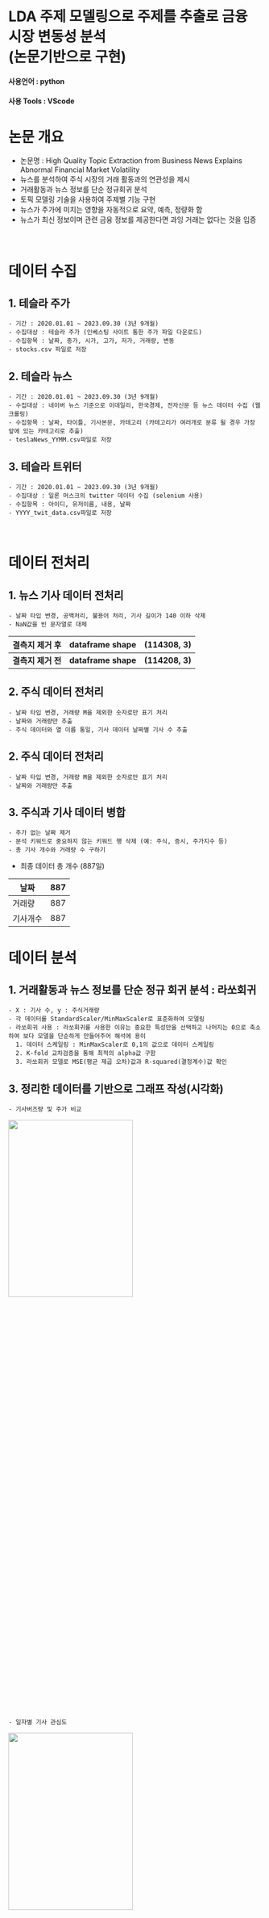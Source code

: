 # LDA 주제 모델링으로 주제를 추출로 금융 시장 변동성 분석 <br/> (논문기반으로 구현) 

#### 사용언어 : python
#### 사용 Tools : VScode

# 논문 개요 
  - 논문명 : High Quality Topic Extraction from Business News Explains Abnormal Financial Market Volatility
  - 뉴스를 분석하여 주식 시장의 거래 활동과의 연관성을 제시
  - 거래활동과 뉴스 정보를 단순 정규회귀 분석
  - 토픽 모델링 기술을 사용하여 주제별 기능 구현
  - 뉴스가 주가에 미치는 영향을 자동적으로 요약, 예측, 정량화 함
  - 뉴스가 최신 정보이며 관련 금융 정보를 제공한다면 과잉 거래는 없다는 것을 입증
<br>

# 데이터 수집 

## 1. 테슬라 주가
    - 기간 : 2020.01.01 ~ 2023.09.30 (3년 9개월)
    - 수집대상 : 테슬라 주가 (인베스팅 사이트 통한 주가 파일 다운로드)
    - 수집항목 : 날짜, 종가, 시가, 고가, 저가, 거래량, 변동
    - stocks.csv 파일로 저장

## 2. 테슬라 뉴스
    - 기간 : 2020.01.01 ~ 2023.09.30 (3년 9개월)
    - 수집대상 : 네이버 뉴스 기준으로 이데일리, 한국경제, 전자신문 등 뉴스 데이터 수집 (웹 크롤링)
    - 수집항목 : 날짜, 타이틀, 기사본문, 카테고리 (카테고리가 여러개로 분류 될 경우 가장 앞에 있는 카테고리로 추출)
    - teslaNews_YYMM.csv파일로 저장

## 3. 테슬라 트위터
    - 기간 : 2020.01.01 ~ 2023.09.30 (3년 9개월)
    - 수집대상 : 일론 머스크의 twitter 데이터 수집 (selenium 사용)
    - 수집항목 : 아이디, 유저이름, 내용, 날짜 
    - YYYY_twit_data.csv파일로 저장
<br/>

# 데이터 전처리

## 1. 뉴스 기사 데이터 전처리 
    - 날짜 타입 변경, 공백처리, 불용어 처리, 기사 길이가 140 이하 삭제
    - NaN값을 빈 문자열로 대체 
    
| 결측지 제거 후 | dataframe shape | (114308, 3) |
|------|---|---|
| <b>결측지 제거 전 </b> | <b> dataframe shape</b> | <b>(114208, 3)</b> |

## 2. 주식 데이터 전처리 
    - 날짜 타입 변경, 거래량 M을 제외한 숫자로만 표기 처리
    - 날짜와 거래량만 추출
    - 주식 데이터와 열 이름 통일, 기사 데이터 날짜별 기사 수 추출

## 2. 주식 데이터 전처리 
    - 날짜 타입 변경, 거래량 M을 제외한 숫자로만 표기 처리
    - 날짜와 거래량만 추출

## 3. 주식과 기사 데이터 병합
    - 주가 없는 날짜 제거
    - 분석 키워드로 중요하지 않는 키워드 행 삭제 (예: 주식, 증시, 주가지수 등)
    - 총 기사 개수와 거래량 수 구하기
    
- 최종 데이터 총 개수 (887일)
  
|날짜|887| 
|------|---|
|거래량|887| 
|기사개수|887| 

# 데이터 분석

## 1. 거래활동과 뉴스 정보를 단순 정규 회귀 분석 : 라쏘회귀
    - X : 기사 수, y : 주식거래량 
    - 각 데이터를 StandardScaler/MinMaxScaler로 표준화하여 모델링
    - 라쏘회귀 사용 : 라쏘회귀를 사용한 이유는 중요한 특성만을 선택하고 나머지는 0으로 축소하여 보다 모델을 단순하게 만들어주어 해석에 용이
      1. 데이터 스케일링 : MinMaxScaler로 0,1의 값으로 데이터 스케일링
      2. K-fold 교차검증을 통해 최적의 alpha값 구함
      3. 라쏘회귀 모델로 MSE(평균 제곱 오차)값과 R-squared(결정계수)값 확인



## 3. 정리한 데이터를 기반으로 그래프 작성(시각화)
    - 기사버즈량 및 주가 비교

<img src="https://github.com/yumioh/data_analysis/assets/38059057/16b4b68f-d653-4347-a362-f5627e8b049b" width="70%" height="30%"/>

    - 일자별 기사 관심도 
<img src="https://github.com/yumioh/data_analysis/assets/38059057/d80a6ea9-edc9-4f35-bea4-e5166a49f855" width="70%" height="30%"/>

    - 카테고리별 기사량
<img src="https://github.com/yumioh/data_analysis/assets/38059057/f12404b6-0e86-4a65-8dd8-381d15784676" width="70%" height="30%"/>

## 4. 워드 클라우드 만들기
    - 모든 기사 워드클라우드 
<img src="https://github.com/yumioh/data_analysis/assets/38059057/bee57bcf-e516-42c3-bbb7-7daf00504dec" width="70%" height="50%"/>

    - 버즈량이 가장 많은 일자 워드 클라우드 : 8월 16일과 8일 
<div class="image-container">
    <img src="https://github.com/yumioh/data_analysis/assets/38059057/b5280d9d-82f0-4a3a-bc75-c02f639f359b" width="48%" height="50%" margin="5px"/>
    <img src="https://github.com/yumioh/data_analysis/assets/38059057/a6112af7-8ebf-443b-b024-f297509a080f" width="48%" height="50%"/>
</div>
    

## 5. 결론
    - 기사 버즈량과 주가를 비교 했을때 크게 주가에 크게 영향이 없었고, 삼성전자가 주제라 카테고리에서 경제 부분에 많이 나타나는 것으로 보입니다
      8월 16일과 8일이 가장 버즈량이 많은 날로 워드 클라우드로 분석해서 봤을때 지난헤 8월에 태풍 카눈과 잼버린 이슈로 인해 
      두 단어와 관련된 키워드가 대부분인걸 워드 클라우드로 확인이 가능합니다
      8월달 뉴스만 수집한 데이터로 그 수가 충분하지 않아 단순히 그달에 어떤 이슈가 있었는지 정도밖에 파악이 불가합니다
      현재 데이터로 수 자체가 적어 표본의 대표성을 가질 수 없어 뉴스와 주가 상관관계가 있다는 점을 알기 어렵습니다

